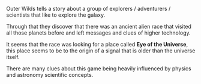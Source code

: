 Outer Wilds tells a story about a group of explorers / adventurers / scientists that like to explore the galaxy.

Through that they discover that there was an ancient alien race that visited all those planets before and left messages and clues of higher technology.

It seems that the race was looking for a place called **Eye of the Universe**, this place seems to be to the origin of a signal that is older than the universe itself.

There are many clues about this game being heavily influenced by physics and astronomy scientific concepts.

